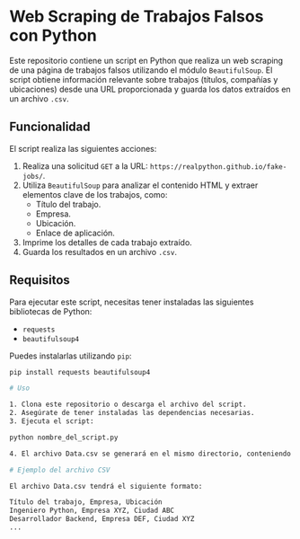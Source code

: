 # Web Scraping de Trabajos Falsos con Python

Este repositorio contiene un script en Python que realiza un web scraping de una página de trabajos falsos utilizando el módulo `BeautifulSoup`. El script obtiene información relevante sobre trabajos (títulos, compañías y ubicaciones) desde una URL proporcionada y guarda los datos extraídos en un archivo `.csv`.

## Funcionalidad

El script realiza las siguientes acciones:

1. Realiza una solicitud `GET` a la URL: `https://realpython.github.io/fake-jobs/`.
2. Utiliza `BeautifulSoup` para analizar el contenido HTML y extraer elementos clave de los trabajos, como:
   - Título del trabajo.
   - Empresa.
   - Ubicación.
   - Enlace de aplicación.
3. Imprime los detalles de cada trabajo extraído.
4. Guarda los resultados en un archivo `.csv`.

## Requisitos

Para ejecutar este script, necesitas tener instaladas las siguientes bibliotecas de Python:

- `requests`
- `beautifulsoup4`

Puedes instalarlas utilizando `pip`:

```bash
pip install requests beautifulsoup4

# Uso

1. Clona este repositorio o descarga el archivo del script.
2. Asegúrate de tener instaladas las dependencias necesarias.
3. Ejecuta el script:

python nombre_del_script.py

4. El archivo Data.csv se generará en el mismo directorio, conteniendo los trabajos extraídos en formato CSV.

# Ejemplo del archivo CSV

El archivo Data.csv tendrá el siguiente formato:

Título del trabajo, Empresa, Ubicación
Ingeniero Python, Empresa XYZ, Ciudad ABC
Desarrollador Backend, Empresa DEF, Ciudad XYZ
...
